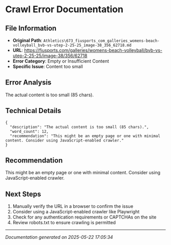 # Crawl Error Documentation

## File Information
- **Original Path**: `Athletics\673_fiusports_com_galleries_womens-beach-volleyball_bvb-vs-utep-2-25-25_image-38_356_62718.md`
- **URL**: https://fiusports.com/galleries/womens-beach-volleyball/bvb-vs-utep-2-25-25/image-38/356/62718
- **Error Category**: Empty or Insufficient Content
- **Specific Issue**: Content too small

## Error Analysis
The actual content is too small (85 chars).

## Technical Details
```
{
  "description": "The actual content is too small (85 chars).",
  "word_count": 12,
  "recommendation": "This might be an empty page or one with minimal content. Consider using JavaScript-enabled crawler."
}
```

## Recommendation
This might be an empty page or one with minimal content. Consider using JavaScript-enabled crawler.

## Next Steps
1. Manually verify the URL in a browser to confirm the issue
2. Consider using a JavaScript-enabled crawler like Playwright
3. Check for any authentication requirements or CAPTCHAs on the site
4. Review robots.txt to ensure crawling is permitted

---
*Documentation generated on 2025-05-22 17:05:34*
